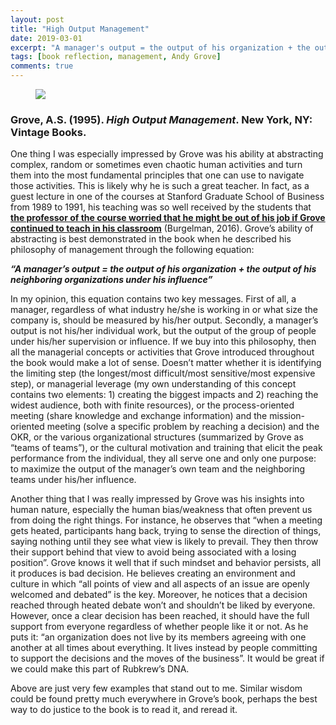 ```yaml
---
layout: post
title: "High Output Management"
date: 2019-03-01
excerpt: "A manager's output = the output of his organization + the output of his neighboring organizations under his influence"
tags: [book reflection, management, Andy Grove]
comments: true
---
```


<figure>
        <a href="https://imgur.com/Qdhm2Dv"><img src="https://imgur.com/Qdhm2Dv"></a>
</figure>

### Grove, A.S. (1995). *High Output Management*. New York, NY: Vintage Books.

One thing I was especially impressed by Grove was his ability at abstracting complex, random or sometimes even chaotic human activities and turn them into the most fundamental principles that one can use to navigate those activities. This is likely why he is such a great teacher. In fact, as a guest lecture in one of the courses at Stanford Graduate School of Business from 1989 to 1991, his teaching was so well received by the students that <a href="https://hbr.org/2016/03/remembering-andy-grove-the-teacher"><b>the professor of the course worried that he might be out of his job if Grove continued to teach in his classroom</b></a> (Burgelman, 2016). Grove’s ability of abstracting is best demonstrated in the book when he described his philosophy of management through the following equation:

***“A manager’s output = the output of his organization + the output of his neighboring organizations under his influence”***

In my opinion, this equation contains two key messages. First of all, a manager, regardless of what industry he/she is working in or what size the company is, should be measured by his/her output. Secondly, a manager’s output is not his/her individual work, but the output of the group of people under his/her supervision or influence. If we buy into this philosophy, then all the managerial concepts or activities that Grove introduced throughout the book would make a lot of sense. Doesn’t matter whether it is identifying the limiting step (the longest/most difficult/most sensitive/most expensive step), or managerial leverage (my own understanding of this concept contains two elements: 1) creating the biggest impacts and 2) reaching the widest audience, both with finite resources), or the process-oriented meeting (share knowledge and exchange information) and the mission-oriented meeting (solve a specific problem by reaching a decision) and the OKR, or the various organizational structures (summarized by Grove as “teams of teams”), or the cultural motivation and training that elicit the peak performance from the individual, they all serve one and only one purpose: to maximize the output of the manager’s own team and the neighboring teams under his/her influence. 

Another thing that I was really impressed by Grove was his insights into human nature, especially the human bias/weakness that often prevent us from doing the right things. For instance, he observes that “when a meeting gets heated, participants hang back, trying to sense the direction of things, saying nothing until they see what view is likely to prevail. They then throw their support behind that view to avoid being associated with a losing position”. Grove knows it well that if such mindset and behavior persists, all it produces is bad decision. He believes creating an environment and culture in which “all points of view and all aspects of an issue are openly welcomed and debated” is the key. Moreover, he notices that a decision reached through heated debate won’t and shouldn’t be liked by everyone. However, once a clear decision has been reached, it should have the full support from everyone regardless of whether people like it or not.  As he puts it: “an organization does not live by its members agreeing with one another at all times about everything. It lives instead by people committing to support the decisions and the moves of the business”. It would be great if we could make this part of Rubkrew’s DNA. 

Above are just very few examples that stand out to me. Similar wisdom could be found pretty much everywhere in Grove’s book, perhaps the best way to do justice to the book is to read it, and reread it. 

